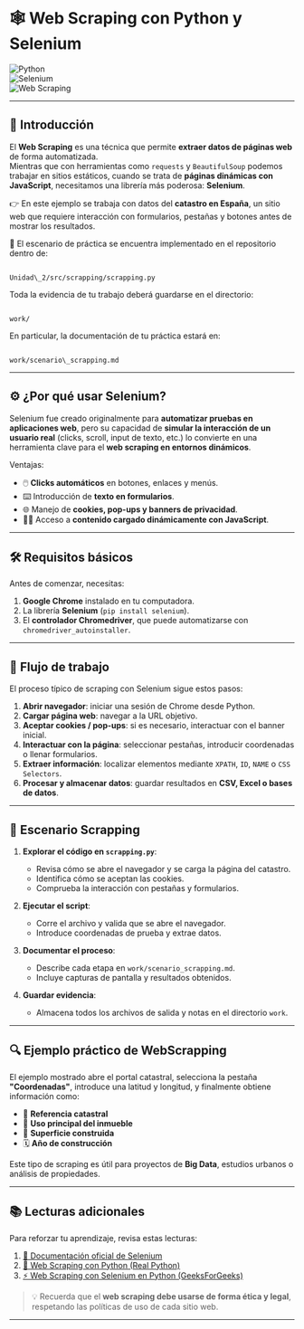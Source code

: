
# 🕸️ Web Scraping con Python y Selenium  

![Python](https://img.shields.io/badge/Python-3.11-blue?logo=python&logoColor=white)  
![Selenium](https://img.shields.io/badge/Selenium-Automation-brightgreen?logo=selenium&logoColor=white)  
![Web Scraping](https://img.shields.io/badge/WebScraping-Data--Mining-orange?logo=googlechrome&logoColor=white)  

---

## 📌 Introducción  

El **Web Scraping** es una técnica que permite **extraer datos de páginas web** de forma automatizada.  
Mientras que con herramientas como `requests` y `BeautifulSoup` podemos trabajar en sitios estáticos, cuando se trata de **páginas dinámicas con JavaScript**, necesitamos una librería más poderosa: **Selenium**.  

👉 En este ejemplo se trabaja con datos del **catastro en España**, un sitio web que requiere interacción con formularios, pestañas y botones antes de mostrar los resultados.  

📂 El escenario de práctica se encuentra implementado en el repositorio dentro de:  

```

Unidad\_2/src/scrapping/scrapping.py

```

Toda la evidencia de tu trabajo deberá guardarse en el directorio:  

```

work/

```

En particular, la documentación de tu práctica estará en:  

```

work/scenario\_scrapping.md

```

---

## ⚙️ ¿Por qué usar Selenium?  

Selenium fue creado originalmente para **automatizar pruebas en aplicaciones web**, pero su capacidad de **simular la interacción de un usuario real** (clicks, scroll, input de texto, etc.) lo convierte en una herramienta clave para el **web scraping en entornos dinámicos**.  

Ventajas:  
- 🖱️ **Clicks automáticos** en botones, enlaces y menús.  
- ⌨️ Introducción de **texto en formularios**.  
- 🌐 Manejo de **cookies, pop-ups y banners de privacidad**.  
- 🕵️‍♂️ Acceso a **contenido cargado dinámicamente con JavaScript**.  

---

## 🛠️ Requisitos básicos  

Antes de comenzar, necesitas:  

1. **Google Chrome** instalado en tu computadora.  
2. La librería **Selenium** (`pip install selenium`).  
3. El **controlador Chromedriver**, que puede automatizarse con `chromedriver_autoinstaller`.  

---

## 🚀 Flujo de trabajo  

El proceso típico de scraping con Selenium sigue estos pasos:  

1. **Abrir navegador**: iniciar una sesión de Chrome desde Python.  
2. **Cargar página web**: navegar a la URL objetivo.  
3. **Aceptar cookies / pop-ups**: si es necesario, interactuar con el banner inicial.  
4. **Interactuar con la página**: seleccionar pestañas, introducir coordenadas o llenar formularios.  
5. **Extraer información**: localizar elementos mediante `XPATH`, `ID`, `NAME` o `CSS Selectors`.  
6. **Procesar y almacenar datos**: guardar resultados en **CSV, Excel o bases de datos**.  

---

## 📒 Escenario Scrapping

1. **Explorar el código en `scrapping.py`**:  
   - Revisa cómo se abre el navegador y se carga la página del catastro.  
   - Identifica cómo se aceptan las cookies.  
   - Comprueba la interacción con pestañas y formularios.  

2. **Ejecutar el script**:  
   - Corre el archivo y valida que se abre el navegador.  
   - Introduce coordenadas de prueba y extrae datos.  

3. **Documentar el proceso**:  
   - Describe cada etapa en `work/scenario_scrapping.md`.  
   - Incluye capturas de pantalla y resultados obtenidos.  

4. **Guardar evidencia**:  
   - Almacena todos los archivos de salida y notas en el directorio `work`.  

---

## 🔍 Ejemplo práctico de WebScrapping

El ejemplo mostrado abre el portal catastral, selecciona la pestaña **"Coordenadas"**, introduce una latitud y longitud, y finalmente obtiene información como:  

- 📍 **Referencia catastral**  
- 🏢 **Uso principal del inmueble**  
- 📐 **Superficie construida**  
- 🗓️ **Año de construcción**  

Este tipo de scraping es útil para proyectos de **Big Data**, estudios urbanos o análisis de propiedades.  

---

## 📚 Lecturas adicionales  

Para reforzar tu aprendizaje, revisa estas lecturas:  

1. [📖 Documentación oficial de Selenium](https://www.selenium.dev/documentation/)  
2. [🐍 Web Scraping con Python (Real Python)](https://realpython.com/beautiful-soup-web-scraper-python/)  
3. [⚡ Web Scraping con Selenium en Python (GeeksForGeeks)](https://www.geeksforgeeks.org/selenium-python-tutorial/)  

 

> 💡 Recuerda que el **web scraping debe usarse de forma ética y legal**, respetando las políticas de uso de cada sitio web.  

---
